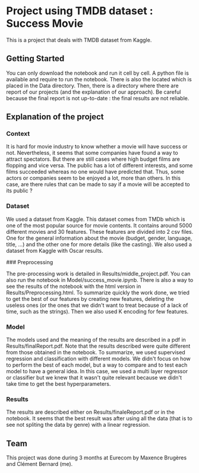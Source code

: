 # Project using TMDB dataset : Success Movie

This is a project that deals with TMDB dataset from Kaggle.

## Getting Started

You can only download the notebook and run it cell by cell. A python file is available and require to run the notebook.
There is also the located which is placed in the Data directory. 
Then, there is a directory where there are report of our projects (and the explanation of our approach). Be careful because the final report is not up-to-date : the final results are not reliable.  


## Explanation of the project 

### Context
 
It is hard for movie industry to know whether a movie will have success or not.
Nevertheless, it seems that some companies have found a way to attract spectators. But there are still cases where high budget films are flopping and vice versa. 
The public has a lot of different interests, and some films succeeded whereas no one would have predicted that. 
Thus, some actors or companies seem to be enjoyed a lot, more than others. 
In this case, are there rules that can be made to say if a movie will be accepted to its public ?




### Dataset


 
We used a dataset from Kaggle. This dataset comes from TMDb which is one of the most popular source for movie contents. It contains around 5000 different movies and 30 features. These features are divided into 2 csv files. One for the general information about the movie (budget, gender, language, title, …) and the other one for more details (like the casting). We also used a dataset from Kaggle with Oscar results.

### Preprocessing



The pre-processing work is detailed in Results/middle_project.pdf. You can also run the notebook in Model/success_movie.ipynb. 
There is also a way to see the results of the notebook with the html version in Results/Preprocessing.html. 
To summarize quickly the work done, we tried to get the best of our features by creating new features, deleting the useless ones (or the ones that we didn't want to treat because of a lack of time, such as the strings). Then we also used K encoding for few features. 



### Model


The models used and the meaning of the results are described in a pdf in Results/finalReport.pdf. 
Note that the results described were quite different from those obtained in the notebook. 
To summarize, we used supervised regression and classification with different models. We didn't focus on how to perform the best of each model, but a way to compare and to test each model to have a general idea. In this case, we used a multi layer regressor or classifier but we knew that it wasn't quite relevant because we didn't take time to get the best hyperparameters. 


### Results


The results are described either on Results/finaleReport.pdf or in the notebook. It seems that the best result was after using all the data (that is to see not spliting the data by genre) with a linear regression. 

## Team

This project was done during 3 months at Eurecom by Maxence Brugères and Clément Bernard (me). 





 






